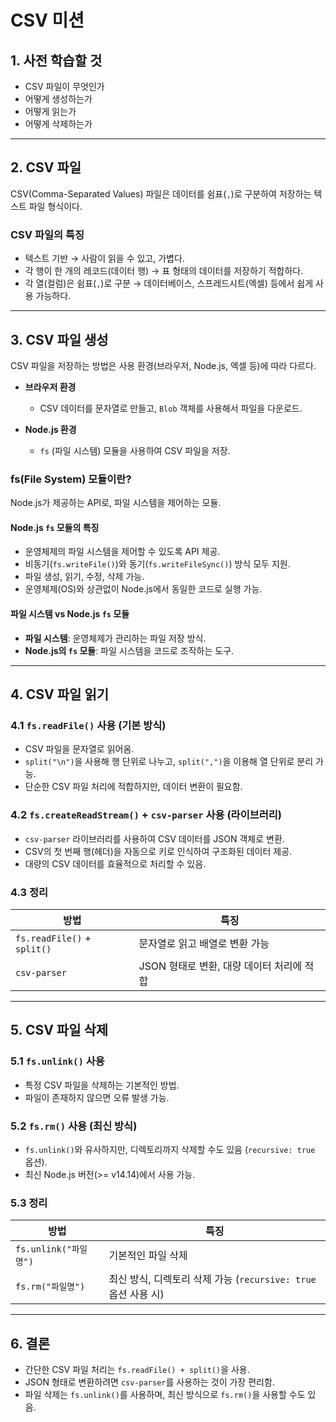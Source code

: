 # CSV 미션

## 1. 사전 학습할 것

- CSV 파일이 무엇인가
- 어떻게 생성하는가
- 어떻게 읽는가
- 어떻게 삭제하는가

---

## 2. CSV 파일

CSV(Comma-Separated Values) 파일은 데이터를 쉼표(`,`)로 구분하여 저장하는 텍스트 파일 형식이다.

### CSV 파일의 특징

- 텍스트 기반 → 사람이 읽을 수 있고, 가볍다.
- 각 행이 한 개의 레코드(데이터 행) → 표 형태의 데이터를 저장하기 적합하다.
- 각 열(컬럼)은 쉼표(`,`)로 구분 → 데이터베이스, 스프레드시트(엑셀) 등에서 쉽게 사용 가능하다.

---

## 3. CSV 파일 생성

CSV 파일을 저장하는 방법은 사용 환경(브라우저, Node.js, 엑셀 등)에 따라 다르다.

- **브라우저 환경**

  - CSV 데이터를 문자열로 만들고, `Blob` 객체를 사용해서 파일을 다운로드.

- **Node.js 환경**
  - `fs` (파일 시스템) 모듈을 사용하여 CSV 파일을 저장.

### fs(File System) 모듈이란?

Node.js가 제공하는 API로, 파일 시스템을 제어하는 모듈.

#### Node.js `fs` 모듈의 특징

- 운영체제의 파일 시스템을 제어할 수 있도록 API 제공.
- 비동기(`fs.writeFile()`)와 동기(`fs.writeFileSync()`) 방식 모두 지원.
- 파일 생성, 읽기, 수정, 삭제 가능.
- 운영체제(OS)와 상관없이 Node.js에서 동일한 코드로 실행 가능.

#### 파일 시스템 vs Node.js `fs` 모듈

- **파일 시스템**: 운영체제가 관리하는 파일 저장 방식.
- **Node.js의 `fs` 모듈**: 파일 시스템을 코드로 조작하는 도구.

---

## 4. CSV 파일 읽기

### 4.1 `fs.readFile()` 사용 (기본 방식)

- CSV 파일을 문자열로 읽어옴.
- `split("\n")`을 사용해 행 단위로 나누고, `split(",")`을 이용해 열 단위로 분리 가능.
- 단순한 CSV 파일 처리에 적합하지만, 데이터 변환이 필요함.

### 4.2 `fs.createReadStream()` + `csv-parser` 사용 (라이브러리)

- `csv-parser` 라이브러리를 사용하여 CSV 데이터를 JSON 객체로 변환.
- CSV의 첫 번째 행(헤더)을 자동으로 키로 인식하여 구조화된 데이터 제공.
- 대량의 CSV 데이터를 효율적으로 처리할 수 있음.

### 4.3 정리

| 방법                        | 특징                                      |
| --------------------------- | ----------------------------------------- |
| `fs.readFile()` + `split()` | 문자열로 읽고 배열로 변환 가능            |
| `csv-parser`                | JSON 형태로 변환, 대량 데이터 처리에 적합 |

---

## 5. CSV 파일 삭제

### 5.1 `fs.unlink()` 사용

- 특정 CSV 파일을 삭제하는 기본적인 방법.
- 파일이 존재하지 않으면 오류 발생 가능.

### 5.2 `fs.rm()` 사용 (최신 방식)

- `fs.unlink()`와 유사하지만, 디렉토리까지 삭제할 수도 있음 (`recursive: true` 옵션).
- 최신 Node.js 버전(>= v14.14)에서 사용 가능.

### 5.3 정리

| 방법                  | 특징                                                           |
| --------------------- | -------------------------------------------------------------- |
| `fs.unlink("파일명")` | 기본적인 파일 삭제                                             |
| `fs.rm("파일명")`     | 최신 방식, 디렉토리 삭제 가능 (`recursive: true` 옵션 사용 시) |

---

## 6. 결론

- 간단한 CSV 파일 처리는 `fs.readFile() + split()`을 사용.
- JSON 형태로 변환하려면 `csv-parser`를 사용하는 것이 가장 편리함.
- 파일 삭제는 `fs.unlink()`를 사용하며, 최신 방식으로 `fs.rm()`을 사용할 수도 있음.
